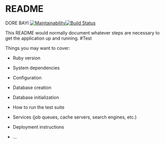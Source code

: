 # README
DORE BAYI
[![Maintainability](https://api.codeclimate.com/v1/badges/38690d8b360b2e1a8b6a/maintainability)](https://codeclimate.com/github/meldBayi/projet-backend/maintainability)[![Build Status](https://travis-ci.org/meldBayi/projet-backend.svg?branch=master)](https://travis-ci.org/meldBayi/projet-backend)

This README would normally document whatever steps are necessary to get the
application up and running.
#Test

Things you may want to cover:

* Ruby version

* System dependencies

* Configuration

* Database creation

* Database initialization

* How to run the test suite

* Services (job queues, cache servers, search engines, etc.)

* Deployment instructions

* ...
